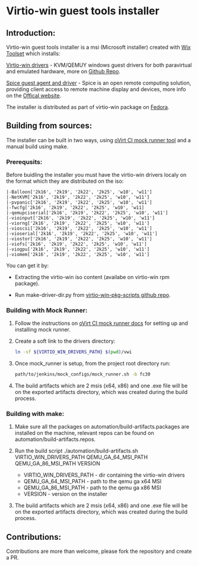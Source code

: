 # Virtio-win guest tools installer

## Introduction:

Virtio-win guest tools installer is a msi (Microsoft installer) created with [Wix Toolset](https://wixtoolset.org/releases/) which installs:

<u>Virtio-win drivers</u> - KVM/QEMUY windows guest drivers for both paravirtual and emulated hardware, more on [Github Repo](https://github.com/virtio-win/kvm-guest-drivers-windows).

<u>Spice guest agent and driver</u> - Spice is an open remote computing solution, providing client access to remote machine display and devices, more info on the [Offical website](https://www.spice-space.org).


The installer is distributed as part of virtio-win package on [Fedora](https://fedorapeople.org/groups/virt/virtio-win/repo/rpms/).

## Building from sources:

The installer can be built in two ways, using [oVirt CI mock runner tool](https://ovirt-infra-docs.readthedocs.io/en/latest/CI/Using_mock_runner/index.html) and a manual build using make.

### Prerequsits:

Before buidling the installer you must have the virtio-win drivers localy on the format which they are distributed on the iso:
```
|-Balloon['2k16', '2k19', '2k22', '2k25', 'w10', 'w11']
|-NetKVM['2k16', '2k19', '2k22', '2k25', 'w10', 'w11']
|-pvpanic['2k16', '2k19', '2k22', '2k25', 'w10', 'w11']
|-fwcfg['2k16', '2k19', '2k22', '2k25', 'w10', 'w11]
|-qemupciserial['2k16', '2k19', '2k22', '2k25', 'w10', 'w11']
|-vioinput['2k16', '2k19', '2k22', '2k25', 'w10', 'w11']
|-viorng['2k16', '2k19', '2k22', '2k25', 'w10', 'w11']
|-vioscsi['2k16', '2k19', '2k22', '2k25', 'w10', 'w11']
|-vioserial['2k16', '2k19', '2k22', '2k25', 'w10', 'w11']
|-viostor['2k16', '2k19', '2k22', '2k25', 'w10', 'w11']
|-viofs['2k16', '2k19', '2k22', '2k25', 'w10', 'w11']
|-viogpu['2k16', '2k19', '2k22', '2k25', 'w10', 'w11']
|-viomem['2k16', '2k19', '2k22', '2k25', 'w10', 'w11']
```
You can get it by:

- Extracting the virtio-win iso content (availabe on virtio-win rpm package).

- Run make-driver-dir.py from [virtio-win-pkg-scripts github repo](https://github.com/crobinso/virtio-win-pkg-scripts).

### Building with Mock Runner:

1. Follow the instructions on [oVirt CI mock runner docs](https://ovirt-infra-docs.readthedocs.io/en/latest/CI/Using_mock_runner/index.html) for setting up and installing mock runner.

2. Create a soft link to the drivers directory:
   
   ```bash
   ln -sf ${VIRTIO_WIN_DRIVERS_PATH} $(pwd)/vwi 
   ```

3. Once mock_runner is setup, from the project root directory run:
   
   ```bash
   path/to/jenkins/mock_configs/mock_runner.sh -b fc30
   ```

4. The build artifacts which are 2 msis (x64, x86) and one .exe file will be on the exported artifacts directory, which was created during the build process.

### Building with make:

1. Make sure all the packages on automation/build-artifacts.packages are installed on the machine, relevant repos can be found on automation/build-artifacts.repos.

2. Run the build script ./automation/build-artifacts.sh VIRTIO_WIN_DRIVERS_PATH QEMU_GA_64_MSI_PATH QEMU_GA_86_MSI_PATH VERSION

   - VIRTIO_WIN_DRIVERS_PATH - dir containing the virtio-win drivers
   - QEMU_GA_64_MSI_PATH - path to the qemu ga x64 MSI
   - QEMU_GA_86_MSI_PATH - path to the qemu ga x86 MSI
   - VERSION - version on the installer

3. The build artifacts which are 2 msis (x64, x86) and one .exe file will be on the exported artifacts directory, which was created during the build process.

## Contributions:

Contributions are more than welcome, please fork the repository and create a PR.
